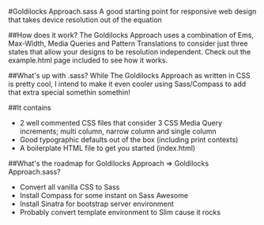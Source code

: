 #Goldilocks Approach.sass
A good starting point for responsive web design that takes device resolution out of the equation

##How does it work?
The Goldilocks Approach uses a combination of Ems, Max-Width, Media Queries and Pattern Translations to consider just three states that allow your designs to be resolution independent. Check out the example.html page included to see how it works.

##What's up with .sass?
While The Goldilocks Approach as written in CSS is pretty cool, I intend to make it even cooler using Sass/Compass to add that extra special somethin somethin!

##It contains
* 2 well commented CSS files that consider 3 CSS Media Query increments; multi column, narrow column and single column
* Good typographic defaults out of the box (including print contexts)
* A boilerplate HTML file to get you started (index.html)

##What's the roadmap for Goldilocks Approach => Goldilocks Approach.sass?
* Convert all vanilla CSS to Sass
* Install Compass for some instant on Sass Awesome
* Install Sinatra for bootstrap server environment 
* Probably convert template environment to Slim cause it rocks
